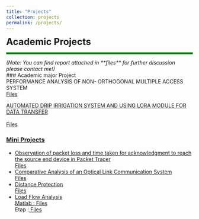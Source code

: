 ```yaml
---
title: "Projects"
collection: projects
permalink: /projects/
---
```



<span style="font-size: 25px; font-weight: bold;"> Academic Projects </span>
<hr style="border: 0; height: 5px; background-color: green;">
<span style="font-size: 14px;"><em>(Note: You can find report attached in **files** for further discussion please contact me!)</em></span>
<br>
### Academic major Project <br>
PERFORMANCE ANALYSIS OF NON- ORTHOGONAL MULTIPLE ACCESS SYSTEM
  <a href="../files/NOMA_Final.pdf" target="_blank"> <br>                                 
Files <br>

AUTOMATED DRIP IRRIGATION SYSTEM AND USING LORA MODULE FOR DATA TRANSFER
  <a href="../files/Drip Irrigation.pdf" target="_blank"> <br>                             
Files <br>

    
### Mini Projects <br>
* Observation of packet loss and time taken for acknowledgment to reach the source end device in Packet Tracer
  <a href="../files/PacketTracerSim.pdf" target="_blank"> <br>
  Files <br>
* Comparative Analysis of an Optical Link Communication System
   <a href="../files/Analysis on Bode Bot, Nyquist Plot and PID Controller.pdf" target="_blank"> <br>
  Files <br>
* Distance Protection
   <a href="../files/Distance Protection.pdf" target="_blank"> <br>
  Files <br>
* Load Flow Analysis <br>
  Matlab :<a href="../files/Load Flow - Matlab Simulink.pdf" target="_blank"> Files </a> <br>
  Etap   :<a href="../files/LF-Etap.pdf" target="_blank"> Files<br>
